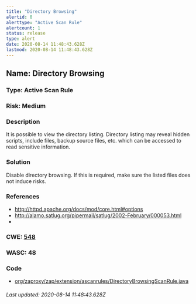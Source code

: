 ```yaml
---
title: "Directory Browsing"
alertid: 0
alerttype: "Active Scan Rule"
alertcount: 1
status: release
type: alert
date: 2020-08-14 11:48:43.628Z
lastmod: 2020-08-14 11:48:43.628Z
---
```

## Name: Directory Browsing

### Type: Active Scan Rule

### Risk: Medium

### Description

It is possible to view the directory listing.  Directory listing may reveal hidden scripts, include files, backup source files, etc. which can be accessed to read sensitive information.

### Solution

Disable directory browsing.  If this is required, make sure the listed files does not induce risks.

### References

* http://httpd.apache.org/docs/mod/core.html#options
* http://alamo.satlug.org/pipermail/satlug/2002-February/000053.html
* 

### CWE: [548](https://cwe.mitre.org/data/definitions/548.html)

### WASC:  48

### Code

 * [org/zaproxy/zap/extension/ascanrules/DirectoryBrowsingScanRule.java](https://github.com/zaproxy/zap-extensions/blob/master/addOns/ascanrules/src/main/java/org/zaproxy/zap/extension/ascanrules/DirectoryBrowsingScanRule.java)

###### Last updated: 2020-08-14 11:48:43.628Z
